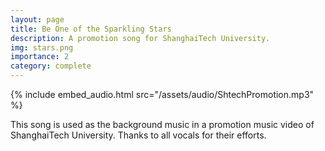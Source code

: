 ```yaml
---
layout: page
title: Be One of the Sparkling Stars
description: A promotion song for ShanghaiTech University.
img: stars.png
importance: 2
category: complete
---
```


{% include embed_audio.html src="/assets/audio/ShtechPromotion.mp3" %}

This song is used as the background music in a promotion music video of ShanghaiTech University. Thanks to all vocals for their efforts.
